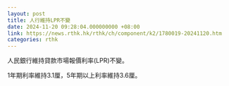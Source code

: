 ```yaml
---
layout: post
title: 人行維持LPR不變
date: 2024-11-20 09:28:04.000000000 +08:00
link: https://news.rthk.hk/rthk/ch/component/k2/1780019-20241120.htm
categories: rthk
---
```


人民銀行維持貸款市場報價利率(LPR)不變。

1年期利率維持3.1厘，5年期以上利率維持3.6厘。
